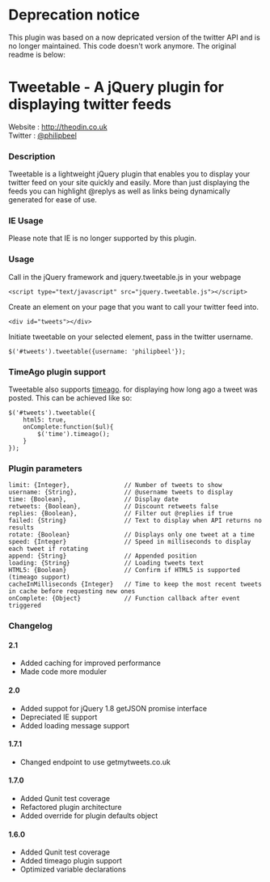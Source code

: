 Deprecation notice
========================================================
This plugin was based on a now depricated version of the twitter API and is no longer maintained. This code doesn't work anymore. The original readme is below:

Tweetable - A jQuery plugin for displaying twitter feeds
========================================================

Website : http://theodin.co.uk<br/>
Twitter : [@philipbeel](https://twitter.com/philipbeel)<br/>

### Description
Tweetable is a lightweight jQuery plugin that enables you to display your twitter feed on your site quickly and easily. More than just displaying the feeds you can highlight @replys 
as well as links being dynamically generated for ease of use.

### IE Usage
Please note that IE is no longer supported by this plugin.


### Usage
Call in the jQuery framework and jquery.tweetable.js in your webpage

	<script type="text/javascript" src="jquery.tweetable.js"></script>

Create an element on your page that you want to call your twitter feed into.

	<div id="tweets"></div>

Initiate tweetable on your selected element, pass in the twitter username.

	$('#tweets').tweetable({username: 'philipbeel'});

### TimeAgo plugin support
Tweetable also supports [timeago](https://github.com/rmm5t/jquery-timeago). for displaying how long ago a tweet was posted. This can be achieved like so:

	$('#tweets').tweetable({
		html5: true,
		onComplete:function($ul){
			$('time').timeago();
		}
	});


### Plugin parameters

	limit: {Integer},           	// Number of tweets to show
	username: {String},     		// @username tweets to display
	time: {Boolean},            	// Display date
	retweets: {Boolean},        	// Discount retweets false
	replies: {Boolean},         	// Filter out @replies if true
	failed: {String}				// Text to display when API returns no results
	rotate: {Boolean}				// Displays only one tweet at a time
	speed: {Integer}		     	// Speed in milliseconds to display each tweet if rotating
	append: {String}				// Appended position
	loading: {String}				// Loading tweets text
	HTML5: {Boolean}				// Confirm if HTML5 is supported (timeago support)
	cacheInMilliseconds {Integer}	// Time to keep the most recent tweets in cache before requesting new ones
	onComplete: {Object}			// Function callback after event triggered

### Changelog

#### 2.1
* Added caching for improved performance
* Made code more moduler

#### 2.0
* Added suppot for jQuery 1.8 getJSON promise interface
* Depreciated IE support
* Added loading message support

#### 1.7.1
* Changed endpoint to use getmytweets.co.uk

#### 1.7.0 
* Added Qunit test coverage
* Refactored plugin architecture 
* Added override for plugin defaults object

#### 1.6.0
* Added Qunit test coverage
* Added timeago plugin support
* Optimized variable declarations


